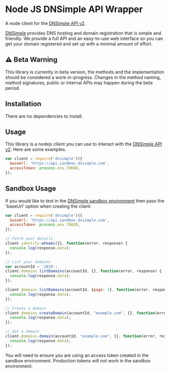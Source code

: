 # Node JS DNSimple API Wrapper

A node client for the [DNSimple API v2](https://developer.dnsimple.com/v2/).

[DNSimple](https://dnsimple.com/) provides DNS hosting and domain registration that is simple and friendly.
We provide a full API and an easy-to-use web interface so you can get your domain registered and set up with a minimal amount of effort.


## :warning: Beta Warning

This library is currently in beta version, the methods and the implementation should be considered a work-in-progress. Changes in the method naming, method signatures, public or internal APIs may happen during the beta period.

## Installation

There are no dependencies to install.

## Usage

This library is a nodejs client you can use to interact with the [DNSimple API v2](https://developer.dnsimple.com/v2/). Here are some examples.

```javascript
var client = require('dnsimple')({
  baseUrl: 'https://api.sandbox.dnsimple.com',
  accessToken: process.env.TOKEN,
});
```

## Sandbox Usage

If you would like to test in the [DNSimple sandbox environment](https://developer.dnsimple.com/sandbox/) then pass the 'baseUrl' option when creating the client:

```javascript
var client = require('dnsimple')({
  baseUrl: 'https://api.sandbox.dnsimple.com',
  accessToken: process.env.TOKEN,
});

// Fetch your details
client.identity.whoami({}, function(error, response) {
  console.log(response.data);
});

// List your domains
var accountId = '1010';
client.domains.listDomains(accountId, {}, function(error, response) {
  console.log(response.data);
});

client.domains.listDomains(accountId, {page: 3}, function(error, response) {
  console.log(response.data);
});

// Create a domain
client.domains.createDomain(accountId, "example.com", {}, function(error, response) {
  console.log(response.data);
});

// Get a domain
client.domains.domain(accountId, "example.com", {}, function(error, response) {
  console.log(response.data);
});
```

You will need to ensure you are using an access token created in the sandbox environment. Production tokens will *not* work in the sandbox environment.
